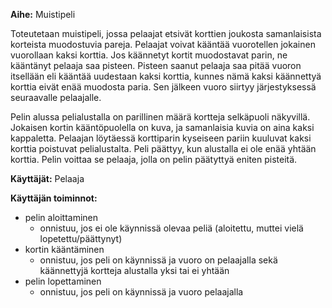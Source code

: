 **Aihe:** Muistipeli

Toteutetaan muistipeli, jossa pelaajat etsivät korttien joukosta samanlaisista korteista muodostuvia pareja. Pelaajat voivat kääntää vuorotellen jokainen vuorollaan kaksi korttia. Jos käännetyt kortit muodostavat parin, ne kääntänyt pelaaja saa pisteen. Pisteen saanut pelaaja saa pitää vuoron itsellään eli kääntää uudestaan kaksi korttia, kunnes nämä kaksi käännettyä korttia eivät enää muodosta paria. Sen jälkeen vuoro siirtyy järjestyksessä seuraavalle pelaajalle.

Pelin alussa pelialustalla on parillinen määrä kortteja selkäpuoli näkyvillä. Jokaisen kortin kääntöpuolella on kuva, ja samanlaisia kuvia on aina kaksi kappaletta. Pelaajan löytäessä korttiparin kyseiseen pariin kuuluvat kaksi korttia poistuvat pelialustalta. Peli päättyy, kun alustalla ei ole enää yhtään korttia. Pelin voittaa se pelaaja, jolla on pelin päätyttyä eniten pisteitä.

**Käyttäjät:** Pelaaja

**Käyttäjän toiminnot:**
- pelin aloittaminen
	- onnistuu, jos ei ole käynnissä olevaa peliä (aloitettu, muttei vielä 	lopetettu/päättynyt) 	
- kortin kääntäminen
	- onnistuu, jos peli on käynnissä ja vuoro on pelaajalla sekä käännettyjä kortteja 	alustalla yksi tai ei yhtään
- pelin lopettaminen
	- onnistuu, jos peli on käynnissä ja vuoro pelaajalla
